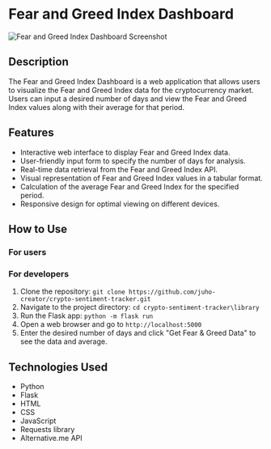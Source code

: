 # Fear and Greed Index Dashboard

![Fear and Greed Index Dashboard Screenshot](screenshot.png)

## Description

The Fear and Greed Index Dashboard is a web application that allows users to visualize the Fear and Greed Index data for the cryptocurrency market. Users can input a desired number of days and view the Fear and Greed Index values along with their average for that period.

## Features

- Interactive web interface to display Fear and Greed Index data.
- User-friendly input form to specify the number of days for analysis.
- Real-time data retrieval from the Fear and Greed Index API.
- Visual representation of Fear and Greed Index values in a tabular format.
- Calculation of the average Fear and Greed Index for the specified period.
- Responsive design for optimal viewing on different devices.

## How to Use
### For users

### For developers
1. Clone the repository: `git clone https://github.com/juho-creator/crypto-sentiment-tracker.git`
2. Navigate to the project directory: `cd crypto-sentiment-tracker\library`
3. Run the Flask app: `python -m flask run`
4. Open a web browser and go to `http://localhost:5000`
5. Enter the desired number of days and click "Get Fear & Greed Data" to see the data and average.

## Technologies Used

- Python
- Flask
- HTML
- CSS
- JavaScript
- Requests library
- Alternative.me API


